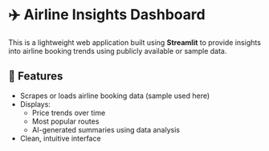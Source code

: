 # ✈️ Airline Insights Dashboard

This is a lightweight web application built using **Streamlit** to provide insights into airline booking trends using publicly available or sample data.

## 🚀 Features

- Scrapes or loads airline booking data (sample used here)
- Displays:
  - Price trends over time
  - Most popular routes
  - AI-generated summaries using data analysis
- Clean, intuitive interface

